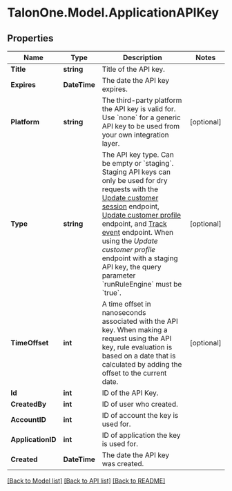 # TalonOne.Model.ApplicationAPIKey
## Properties

Name | Type | Description | Notes
------------ | ------------- | ------------- | -------------
**Title** | **string** | Title of the API key. | 
**Expires** | **DateTime** | The date the API key expires. | 
**Platform** | **string** | The third-party platform the API key is valid for. Use &#x60;none&#x60; for a generic API key to be used from your own integration layer.  | [optional] 
**Type** | **string** | The API key type. Can be empty or &#x60;staging&#x60;.  Staging API keys can only be used for dry requests with the [Update customer session](https://docs.talon.one/integration-api#tag/Customer-sessions/operation/updateCustomerSessionV2) endpoint, [Update customer profile](https://docs.talon.one/integration-api#tag/Customer-profiles/operation/updateCustomerProfileV2) endpoint, and [Track event](https://docs.talon.one/integration-api#tag/Events/operation/trackEventV2) endpoint.  When using the _Update customer profile_ endpoint with a staging API key, the query parameter &#x60;runRuleEngine&#x60; must be &#x60;true&#x60;.  | [optional] 
**TimeOffset** | **int** | A time offset in nanoseconds associated with the API key. When making a request using the API key, rule evaluation is based on a date that is calculated by adding the offset to the current date.  | [optional] 
**Id** | **int** | ID of the API Key. | 
**CreatedBy** | **int** | ID of user who created. | 
**AccountID** | **int** | ID of account the key is used for. | 
**ApplicationID** | **int** | ID of application the key is used for. | 
**Created** | **DateTime** | The date the API key was created. | 

[[Back to Model list]](../README.md#documentation-for-models) [[Back to API list]](../README.md#documentation-for-api-endpoints) [[Back to README]](../README.md)

